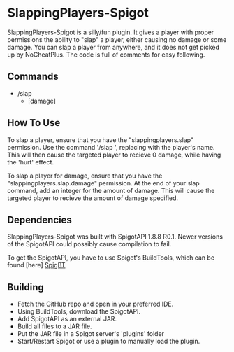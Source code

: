 # SlappingPlayers-Spigot

SlappingPlayers-Spigot is a silly/fun plugin. It gives a player with proper permissions the ability to "slap" a player, either causing no damage or some damage. You can slap a player from anywhere, and it does not get picked up by NoCheatPlus. The code is full of comments for easy following.

## Commands

- /slap
    - <player> [damage]

## How To Use

To slap a player, ensure that you have the "slappingplayers.slap" permission. Use the command '/slap <player>', replacing <player> with the player's name. This will then cause the targeted player to recieve 0 damage, while having the 'hurt' effect.

To slap a player for damage, ensure that you have the "slappingplayers.slap.damage" permission. At the end of your slap command, add an integer for the amount of damage. This will cause the targeted player to recieve the amount of damage specified.

## Dependencies

SlappingPlayers-Spigot was built with SpigotAPI 1.8.8 R0.1. Newer versions of the SpigotAPI could possibly cause compilation to fail.

To get the SpigotAPI, you have to use Spigot's BuildTools, which can be found [here] [SpigBT]

## Building

* Fetch the GitHub repo and open in your preferred IDE.
* Using BuildTools, download the SpigotAPI.
* Add SpigotAPI as an external JAR.
* Build all files to a JAR file.
* Put the JAR file in a Spigot server's 'plugins' folder
* Start/Restart Spigot or use a plugin to manually load the plugin.


[//]: # (These are reference links used in the body of this note and get stripped out when the markdown processor does its job. There is no need to format nicely because it shouldn't be seen. Thanks SO - http://stackoverflow.com/questions/4823468/store-comments-in-markdown-syntax)


   [SpigBT]: <https://www.spigotmc.org/wiki/buildtools/>


